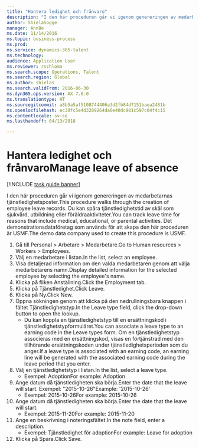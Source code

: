 ```yaml
--- 
title: "Hantera ledighet och frånvaro"
description: "I den här proceduren går vi igenom genereringen av medarbetarnas tjänstledighetsposter."
author: ShielaSogge
manager: AnnBe
ms.date: 11/14/2016
ms.topic: business-process
ms.prod: 
ms.service: dynamics-365-talent
ms.technology: 
audience: Application User
ms.reviewer: rschloma
ms.search.scope: Operations, Talent
ms.search.region: Global
ms.author: shielas
ms.search.validFrom: 2016-06-30
ms.dyn365.ops.version: AX 7.0.0
ms.translationtype: HT
ms.sourcegitcommit: a8b5a5af5108744406a3d2fb84d7151baea2481b
ms.openlocfilehash: ec30fc5e4d3289264da0e40dc981c597c04f4c15
ms.contentlocale: sv-se
ms.lasthandoff: 04/13/2018

---
```

# <a name="manage-leave-of-absence"></a><span data-ttu-id="cf0a1-103">Hantera ledighet och frånvaro</span><span class="sxs-lookup"><span data-stu-id="cf0a1-103">Manage leave of absence</span></span>

[!INCLUDE [task guide banner](../../includes/task-guide-banner.md)]

<span data-ttu-id="cf0a1-104">I den här proceduren går vi igenom genereringen av medarbetarnas tjänstledighetsposter.</span><span class="sxs-lookup"><span data-stu-id="cf0a1-104">This procedure walks through the creation of employee leave records.</span></span> <span data-ttu-id="cf0a1-105">Du kan spåra tjänstledighetstid av skäl som sjukvård, utbildning eller föräldraaktiviteter.</span><span class="sxs-lookup"><span data-stu-id="cf0a1-105">You can track leave time for reasons that include medical, educational, or parental activities.</span></span> <span data-ttu-id="cf0a1-106">Det demonstrationsdataföretag som används för att skapa den här proceduren är USMF.</span><span class="sxs-lookup"><span data-stu-id="cf0a1-106">The demo data company used to create this procedure is USMF.</span></span>

1. <span data-ttu-id="cf0a1-107">Gå till Personal > Arbetare > Medarbetare.</span><span class="sxs-lookup"><span data-stu-id="cf0a1-107">Go to Human resources > Workers > Employees.</span></span>
2. <span data-ttu-id="cf0a1-108">Välj en medarbetare i listan.</span><span class="sxs-lookup"><span data-stu-id="cf0a1-108">In the list, select an employee.</span></span>
3. <span data-ttu-id="cf0a1-109">Visa detaljerad information om den valda medarbetaren genom att välja medarbetarens namn.</span><span class="sxs-lookup"><span data-stu-id="cf0a1-109">Display detailed information for the selected employee by selecting the employee's name.</span></span>
4. <span data-ttu-id="cf0a1-110">Klicka på fliken Anställning.</span><span class="sxs-lookup"><span data-stu-id="cf0a1-110">Click the Employment tab.</span></span>
5. <span data-ttu-id="cf0a1-111">Klicka på Tjänstledighet.</span><span class="sxs-lookup"><span data-stu-id="cf0a1-111">Click Leave.</span></span>
6. <span data-ttu-id="cf0a1-112">Klicka på Ny.</span><span class="sxs-lookup"><span data-stu-id="cf0a1-112">Click New.</span></span>
7. <span data-ttu-id="cf0a1-113">Öppna sökningen genom att klicka på den nedrullningsbara knappen i fältet Tjänstledighetstyp.</span><span class="sxs-lookup"><span data-stu-id="cf0a1-113">In the Leave type field, click the drop-down button to open the lookup.</span></span>
    * <span data-ttu-id="cf0a1-114">Du kan koppla en tjänstledighetstyp till en ersättningskod i tjänstledighetstypformuläret.</span><span class="sxs-lookup"><span data-stu-id="cf0a1-114">You can associate a leave type to an earning code in the Leave types form.</span></span> <span data-ttu-id="cf0a1-115">Om en tjänstledighetstyp associeras med en ersättningskod, visas en förtjänstrad med den tillhörande ersättningskoden under tjänstledighetsperioden som du anger.</span><span class="sxs-lookup"><span data-stu-id="cf0a1-115">If a leave type is associated with an earning code, an earning line will be generated with the associated earning code during the leave period that you enter.</span></span>  
8. <span data-ttu-id="cf0a1-116">Välj en tjänstledighetstyp i listan.</span><span class="sxs-lookup"><span data-stu-id="cf0a1-116">In the list, select a leave type.</span></span> 
    * <span data-ttu-id="cf0a1-117">Exempel: Adoption</span><span class="sxs-lookup"><span data-stu-id="cf0a1-117">For example: Adoption</span></span>  
9. <span data-ttu-id="cf0a1-118">Ange datum då tjänstledigheten ska börja.</span><span class="sxs-lookup"><span data-stu-id="cf0a1-118">Enter the date that the leave will start.</span></span> <span data-ttu-id="cf0a1-119">Exempel: "2015-10-26"</span><span class="sxs-lookup"><span data-stu-id="cf0a1-119">Example: '2015-10-26'</span></span>
    * <span data-ttu-id="cf0a1-120">Exempel: 2015-10-26</span><span class="sxs-lookup"><span data-stu-id="cf0a1-120">For example:  2015-10-26</span></span>  
10. <span data-ttu-id="cf0a1-121">Ange datum då tjänstledigheten ska börja.</span><span class="sxs-lookup"><span data-stu-id="cf0a1-121">Enter the date that the leave will start.</span></span> 
    * <span data-ttu-id="cf0a1-122">Exempel: 2015-11-20</span><span class="sxs-lookup"><span data-stu-id="cf0a1-122">For example:  2015-11-20</span></span>  
11. <span data-ttu-id="cf0a1-123">Ange en beskrivning i noteringsfältet.</span><span class="sxs-lookup"><span data-stu-id="cf0a1-123">In the note field, enter a description.</span></span>
    * <span data-ttu-id="cf0a1-124">Exempel: Tjänstledighet för adoption</span><span class="sxs-lookup"><span data-stu-id="cf0a1-124">For example: Leave for adoption</span></span>  
12. <span data-ttu-id="cf0a1-125">Klicka på Spara.</span><span class="sxs-lookup"><span data-stu-id="cf0a1-125">Click Save.</span></span>


